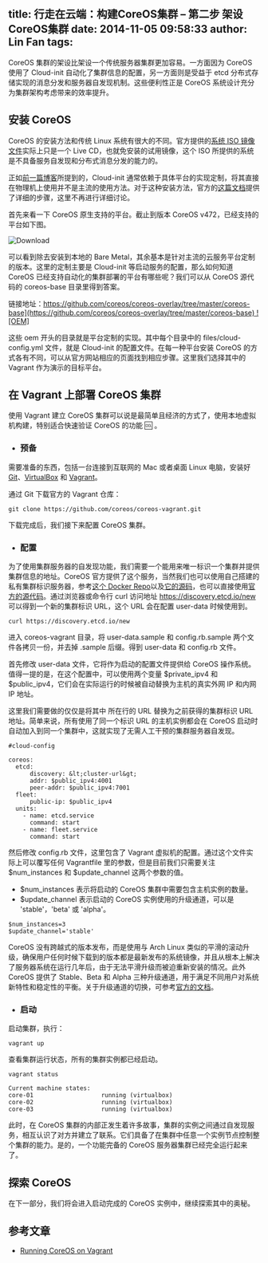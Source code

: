 title: 行走在云端：构建CoreOS集群 – 第二步 架设CoreOS集群
date: 2014-11-05 09:58:33
author: Lin Fan
tags:
---

CoreOS 集群的架设比架设一个传统服务器集群更加容易。一方面因为 CoreOS 使用了 Cloud-init 自动化了集群信息的配置，另一方面则是受益于 etcd 分布式存储实现的消息分发和服务器自发现机制。这些便利性正是 CoreOS 系统设计充分为集群架构考虑带来的效率提升。

## 安装 CoreOS

CoreOS 的安装方法和传统 Linux 系统有很大的不同。官方提供的[<u>系统 ISO 镜像文件</u>](https://coreos.com/docs/running-coreos/platforms/iso/)实际上只是一个 Live CD，也就免安装的试用镜像，这个 ISO 所提供的系统是不具备服务自发现和分布式消息分发的能力的。

正如[前一篇博客](http://the-1.net/walking-on-cloud-creating-coreos-cluster-part-1)所提到的，Cloud-init 通常依赖于具体平台的实现定制，将其直接在物理机上使用并不是主流的使用方法。对于这种安装方法，官方的[<u>这篇文档</u>](https://coreos.com/docs/running-coreos/bare-metal/installing-to-disk/)提供了详细的步骤，这里不再进行详细讨论。

首先来看一下 CoreOS 原生支持的平台。截止到版本 CoreOS v472，已经支持的平台如下图。

![Download](/images/CoreOS_download.png)

可以看到除去安装到本地的 Bare Metal，其余基本是针对主流的云服务平台定制的版本。这里的定制主要是 Cloud-init 等启动服务的配置，那么如何知道 CoreOS 已经支持自动化的集群部署的平台有哪些呢？我们可以从 CoreOS 源代码的 coreos-base 目录里得到答案。

链接地址：[https://github.com/coreos/coreos-overlay/tree/master/coreos-base](https://github.com/coreos/coreos-overlay/tree/master/coreos-base)
![OEM]](/images/CoreOS_Supported_Platform.png)

这些 oem 开头的目录就是平台定制的实现。其中每个目录中的 files/cloud-config.yml 文件，就是 Cloud-init 的配置文件。在每一种平台安装 CoreOS 的方式各有不同，可以从官方网站相应的页面找到相应步骤。这里我们选择其中的 Vagrant 作为演示的目标平台。

## 在 Vagrant 上部署 CoreOS 集群

使用 Vagrant 建立 CoreOS 集群可以说是最简单且经济的方式了，使用本地虚拟机构建，特别适合快速验证 CoreOS 的功能 :cool: 。

- ### 预备

需要准备的东西，包括一台连接到互联网的 Mac 或者桌面 Linux 电脑，安装好 [Git](http://git-scm.com)、[VirtualBox](https://www.virtualbox.org) 和 [Vagrant](https://www.vagrantup.com)。 

通过 Git 下载官方的 Vagrant 仓库：
```
git clone https://github.com/coreos/coreos-vagrant.git
```

下载完成后，我们接下来配置 CoreOS 集群。

- ### 配置

为了使用集群服务器的自发现功能，我们需要一个能用来唯一标识一个集群并提供集群信息的地址。CoreOS 官方提供了这个服务，当然我们也可以使用自己搭建的私有集群标识服务器，参考[<u>这个 Docker Repo</u>](https://registry.hub.docker.com/u/digitalism/discovery.etcd.io/)以及[<u>它的源码</u>](https://github.com/digitalism/discovery.etcd.io)，也可以直接使用[<u>官方的源代码</u>](https://github.com/coreos/discovery.etcd.io)。通过浏览器或命令行 curl 访问地址 https://discovery.etcd.io/new 可以得到一个新的集群标识 URL，这个 URL 会在配置 user-data 时候使用到。

```
curl https://discovery.etcd.io/new
```

进入 coreos-vagrant 目录，将 user-data.sample 和 config.rb.sample 两个文件各拷贝一份，并去掉 .sample 后缀。得到 user-data 和 config.rb 文件。

首先修改 user-data 文件，它将作为启动的配置文件提供给 CoreOS 操作系统。值得一提的是，在这个配置中，可以使用两个变量 $private_ipv4 和 $public_ipv4，它们会在实际运行的时候被自动替换为主机的真实外网 IP 和内网 IP 地址。

这里我们需要做的仅仅是将其中 <cluster-url> 所在行的 URL 替换为之前获得的集群标识 URL 地址。简单来说，所有使用了同一个标识 URL 的主机实例都会在 CoreOS 启动时自动加入到同一个集群中，这就实现了无需人工干预的集群服务器自发现。

```
#cloud-config

coreos:
  etcd:
      discovery: &lt;cluster-url&gt;
      addr: $public_ipv4:4001
      peer-addr: $public_ipv4:7001
  fleet:
      public-ip: $public_ipv4
  units:
    - name: etcd.service
      command: start
    - name: fleet.service
      command: start
```

然后修改 config.rb 文件，这里包含了 Vagrant 虚拟机的配置。通过这个文件实际上可以覆写任何 Vagrantfile 里的参数，但是目前我们只需要关注 $num_instances 和 $update_channel 这两个参数的值。
- $num_instances 表示将启动的 CoreOS 集群中需要包含主机实例的数量。
- $update_channel 表示启动的 CoreOS 实例使用的升级通道，可以是 'stable'，'beta' 或 'alpha'。
```
$num_instances=3
$update_channel='stable'
```

CoreOS 没有跨越式的版本发布，而是使用与 Arch Linux 类似的平滑的滚动升级，确保用户任何时候下载到的版本都是最新发布的系统镜像，并且从根本上解决了服务器系统在运行几年后，由于无法平滑升级而被迫重新安装的情况。此外 CoreOS 提供了 Stable、Beta 和 Alpha 三种升级通道，用于满足不同用户对系统新特性和稳定性的平衡。关于升级通道的切换，可参考[<u>官方的文档</u>](https://coreos.com/docs/cluster-management/setup/switching-channels/)。


- ### 启动


启动集群，执行：
```
vagrant up
```

查看集群运行状态，所有的集群实例都已经启动。
```
vagrant status

Current machine states:
core-01                   running (virtualbox)
core-02                   running (virtualbox)
core-03                   running (virtualbox)
```

此时，在 CoreOS 集群的内部正发生着许多故事，集群的实例之间通过自发现服务，相互认识了对方并建立了联系。它们具备了在集群中任意一个实例节点控制整个集群的能力。是的，一个功能完备的 CoreOS 服务器集群已经完全运行起来了。

## 探索 CoreOS

在下一部分，我们将会进入启动完成的 CoreOS 实例中，继续探索其中的奥秘。

## 参考文章

- [Running CoreOS on Vagrant](https://coreos.com/docs/running-coreos/platforms/vagrant/)
